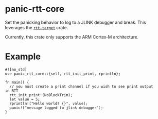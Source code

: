 # panic-rtt-core

Set the panicking behavior to log to a JLINK debugger and break.
This leverages the [`rtt-target`](https://crates.io/crates/rtt-target) crate.

Currently, this crate only supports the ARM Cortex-M architecture.

# Example
``` 
#![no_std]
use panic_rtt_core::{self, rtt_init_print, rprintln};

fn main() {
  // you must create a print channel if you wish to see print output in RTT
  rtt_init_print!(NoBlockTrim);
  let value = 5;
  rprintln!("Hello world! {}", value);
  panic!("message logged to jlink debugger");
}
```